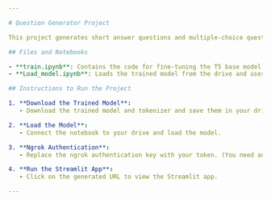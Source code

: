 ```yaml
---

# Question Generator Project

This project generates short answer questions and multiple-choice questions (MCQs) from a given context using the answer provided.

## Files and Notebooks

- **train.ipynb**: Contains the code for fine-tuning the T5 base model to generate questions.
- **Load_model.ipynb**: Loads the trained model from the drive and uses it to generate short answer questions or MCQs, depending on the need. This notebook also utilizes Streamlit for deployment.

## Instructions to Run the Project

1. **Download the Trained Model**:
   - Download the trained model and tokenizer and save them in your drive.

2. **Load the Model**:
   - Connect the notebook to your drive and load the model.

3. **Ngrok Authentication**:
   - Replace the ngrok authentication key with your token. (You need an ngrok account for this).

4. **Run the Streamlit App**:
   - Click on the generated URL to view the Streamlit app.

---
```

